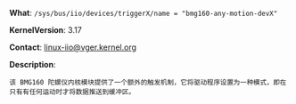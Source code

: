 **What**: `/sys/bus/iio/devices/triggerX/name = "bmg160-any-motion-devX"`

**KernelVersion**: 3.17

**Contact**: linux-iio@vger.kernel.org

**Description**:

    该 BMG160 陀螺仪内核模块提供了一个额外的触发机制，它将驱动程序设置为一种模式，即在只有有任何运动时才将数据推送到缓冲区。